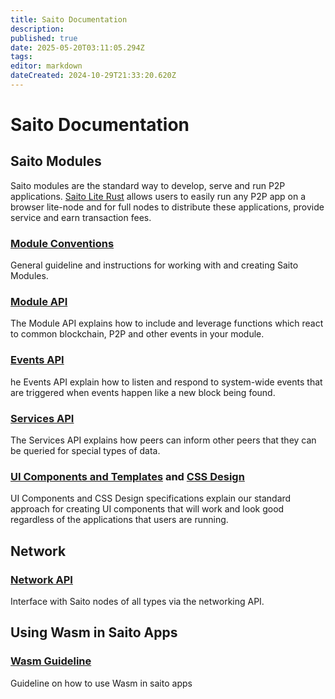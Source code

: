 ```yaml
---
title: Saito Documentation
description: 
published: true
date: 2025-05-20T03:11:05.294Z
tags: 
editor: markdown
dateCreated: 2024-10-29T21:33:20.620Z
---
```


# Saito Documentation

## Saito Modules

Saito modules are the standard way to develop, serve and run P2P applications. [Saito Lite Rust](https://wiki.saito.io/en/tech/javascript) allows users to easily run any P2P app on a browser lite-node and for full nodes to distribute these applications, provide service and earn transaction fees.

### [Module Conventions](/tech/docs/module-conventions)
General guideline and instructions for working with and creating Saito Modules. 

### [Module API](/tech/docs/module-api)
The Module API explains how to include and leverage functions which react to common blockchain, P2P and other events in your module.

### [Events API](/tech/docs/events-api)
he Events API explain how to listen and respond to system-wide events that are triggered when events happen like a new block being found.

### [Services API](/tech/docs/services-api)
The Services API explains how peers can inform other peers that they can be queried for special types of data. 

### [UI Components and Templates](/tech/docs/ui-components) and [CSS Design](/tech/docs/saito-css)

UI Components and CSS Design specifications explain our standard approach for creating UI components that will work and look good regardless of the applications that users are running.

## Network

### [Network API](/tech/docs/wasm)
Interface with Saito nodes of all types via the networking API.

## Using Wasm in Saito Apps

### [Wasm Guideline](/tech/docs/wasm)
Guideline on how to use Wasm in saito apps
